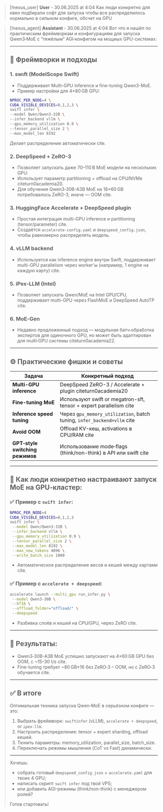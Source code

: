 >[!nexus_user] **User** - 30.06.2025 at 4:04
> Как люди конкретно для квен подбирали софт для запуска чтобы все распределилось нормально в сильном конфиге, обсчет на GPU
<!-- UID: a2e5865f-3821-42ee-9b6c-50761778ef27 -->




>[!nexus_agent] **Assistant** - 30.06.2025 at 4:04
> Вот что я нашёл по практическим фреймворкам и конфигурациям для запуска Qwen3‑MoE с “тяжёлым” AGI‑конфигом на мощных GPU-системах:
> 
> ---
> 
> ## 🧩 Фреймворки и подходы
> 
> ### 1. **swιft (ModelScope Swift)**
> - Поддерживает Multi-GPU inference и fine-tuning Qwen3-MoE.
> - Пример настройки для 4×80 GB GPU:
>  ```bash
>  NPROC_PER_NODE=4 \
>  CUDA_VISIBLE_DEVICES=0,1,2,3 \
>  swift infer \
>  --model Qwen/Qwen3-32B \
>  --infer_backend vllm \
>  --gpu_memory_utilization 0.9 \
>  --tensor_parallel_size 2 \
>  --max_model_len 8192
>  ``` 
>  Делает распределение автоматически cite.
> 
> ### 2. **DeepSpeed + ZeRO-3**
> - Позволяет запускать даже 70–110 B MoE модели на нескольких GPU:
>  - Использует параметр partitioning + offload на CPU/NVMe citeturn0academia20.
>  - Для обучения Qwen3‑30B-A3B MoE на 16×60 GB потребовалось ZeRO-3, иначе — OOM cite.
> 
> ### 3. **HuggingFace Accelerate + DeepSpeed plugin**
> - Простая интеграция multi-GPU inference и partitioning (tensor/parameter) cite.
> - Создаётся `accelerate-config.yaml` и `deepspeed_config.json`, чтобы равномерно распределять модель.
> 
> ### 4. **vLLM backend**
> - Используется как inference engine внутри Swift, поддерживает multi-GPU parallelism через worker'ы (например, 1 engine на каждую карту) cite.
> 
> ### 5. **iPex‑LLM (Intel)**
> - Позволяет запускать Qwen/MoE на Intel GPU/CPU, поддерживает multi-GPU через FlashMoE и DeepSpeed AutoTP cite.
> 
> ### 6. **MoE‑Gen**
> - Недавно предложенный подход — модульная батч‑обработка экспертов для одиночного GPU, но может быть адаптирован для multi‑GPU системы citeturn0academia22.
> 
> ---
> 
> ## ⚙️ Практические фишки и советы
> 
> | Задача | Конкретный подход |
> |----------------------------------------|-------------------------------------------------------------------------|
> | **Multi-GPU inference** | DeepSpeed ZeRO-3 / Accelerate + plugin citeturn0academia20 |
> | **Fine-tuning MoE** | Используют swift or megatron-sft, tensor + expert parallelism cite |
> | **Inference speed tuning** | Через `gpu_memory_utilization`, batch tuning, `infer_backend=vllm` cite |
> | **Avoid OOM** | Offload KV-кеш, activations в CPU/RAM cite |
> | **GPT‑style switching режимов** | Использование mode‑flags (think/non-think) в API или swift cite |
> 
> ---
> 
> ## 🧠 Как люди конкретно настраивают запуск MoE на GPU‑кластер:
> 
> ### ✅ Пример с `swift infer`:
> ```bash
> NPROC_PER_NODE=4
> CUDA_VISIBLE_DEVICES=0,1,2,3
> swift infer \
>  --model Qwen/Qwen3-32B \
>  --infer_backend vllm \
>  --gpu_memory_utilization 0.9 \
>  --tensor_parallel_size 2 \
>  --max_model_len 8192 \
>  --max_new_tokens 4096 \
>  --write_batch_size 1000
> ```
> - Автоматическое распределение весов и кешей между картами cite.
> 
> ### ✅ Пример с `accelerate + deepspeed`:
> ```bash
> accelerate launch --multi_gpu run_infer.py \
>  --model Qwen3-30B \
>  --bf16 \
>  --offload_folder="offload/" \
>  --deepspeed
> ```
> - Разбивка слоёв и кешей на CPU/GPU, через ZeRO cite.
> 
> ---
> 
> ## 🧪 Результаты:
> 
> - Qwen3‑30B-A3B MoE успешно запускают на 4×60 GB GPU без OOM, с ~15–30 t/s cite.
> - Fine-tuning требует ~80 GB×16 без ZeRO‑3 – OOM, но с ZeRO‑3 обучается cite.
> 
> ---
> 
> ## ✅ В итоге
> 
> Оптимальная техника запуска Qwen‑MoE в серьёзном конфиге — это:
> 
> 1. Выбрать фреймворк: `swiftinfer` (vLLM), `accelerate + deepspeed`, or `ipex-llm`.
> 2. Настроить распределение: tensor + expert sharding, offload кешей.
> 3. Тюнить параметры: memory_utilization, parallel_size, batch_size.
> 4. Переключать режимы мышления (CoT vs Fast) динамически.
> 
> ---
> 
> Хочешь:
> - собрать готовый `deepspeed_config.json` + `accelerate.yaml` для твоих 4 GPU;
> - написать скрипт `swift infer` под твой VPS;
> - или добавить AGI-режимы (think/non-think) с менеджером ролей?
> 
> Готов стартовать!
<!-- UID: f5ac16da-4fe1-46fe-954b-f9ef605573a4 -->